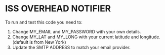 # ISS OVERHEAD NOTIFIER

To run and test this code you need to:

1. Change MY_EMAIL and MY_PASSWORD with your own details.
2. Change MY_LAT and MY_LONG with your current latitude and longitude. (default is from New York)
3. Update the SMTP ADDRESS to match your email provider.
